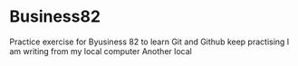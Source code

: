 # Business82
 Practice exercise for Byusiness 82 to learn Git and Github
keep practising
I am writing from my local computer
Another local
